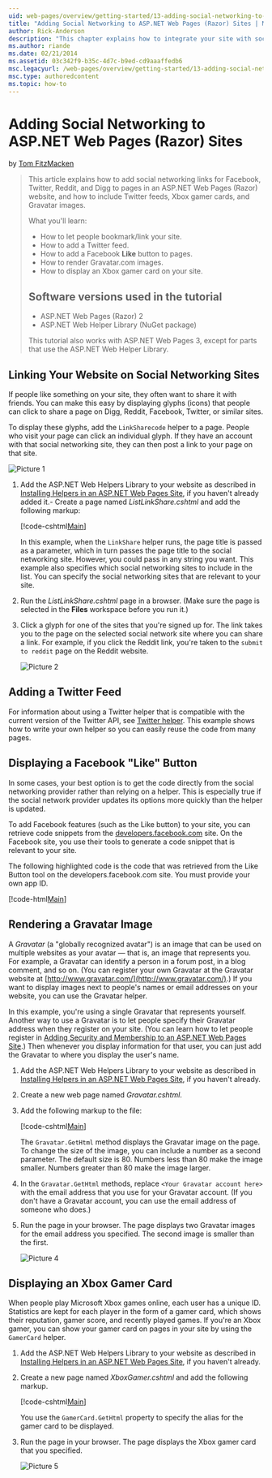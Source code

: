 ```yaml
---
uid: web-pages/overview/getting-started/13-adding-social-networking-to-your-web-site
title: "Adding Social Networking to ASP.NET Web Pages (Razor) Sites | Microsoft Docs"
author: Rick-Anderson
description: "This chapter explains how to integrate your site with social networking services. In this chapter, you'll learn how to let people bookmark/link your website..."
ms.author: riande
ms.date: 02/21/2014
ms.assetid: 03c342f9-b35c-4d7c-b9ed-cd9aaaffedb6
msc.legacyurl: /web-pages/overview/getting-started/13-adding-social-networking-to-your-web-site
msc.type: authoredcontent
ms.topic: how-to
---
```

# Adding Social Networking to ASP.NET Web Pages (Razor) Sites

by [Tom FitzMacken](https://github.com/tfitzmac)

> This article explains how to add social networking links for Facebook, Twitter, Reddit, and Digg to pages in an ASP.NET Web Pages (Razor) website, and how to include Twitter feeds, Xbox gamer cards, and Gravatar images.
> 
> What you'll learn:
> 
> - How to let people bookmark/link your site.
> - How to add a Twitter feed.
> - How to add a Facebook **Like** button to pages.
> - How to render Gravatar.com images.
> - How to display an Xbox gamer card on your site.
>   
> 
> ## Software versions used in the tutorial
> 
> 
> - ASP.NET Web Pages (Razor) 2
> - ASP.NET Web Helper Library (NuGet package)
>   
> 
> This tutorial also works with ASP.NET Web Pages 3, except for parts that use the ASP.NET Web Helper Library.

<a id="Linking_Your_Website"></a>
## Linking Your Website on Social Networking Sites

If people like something on your site, they often want to share it with friends. You can make this easy by displaying glyphs (icons) that people can click to share a page on Digg, Reddit, Facebook, Twitter, or similar sites.

To display these glyphs, add the `LinkSharecode` helper to a page. People who visit your page can click an individual glyph. If they have an account with that social networking site, they can then post a link to your page on that site.

![Picture 1](13-adding-social-networking-to-your-web-site/_static/image1.jpg)

1. Add the ASP.NET Web Helpers Library to your website as described in [Installing Helpers in an ASP.NET Web Pages Site](https://go.microsoft.com/fwlink/?LinkId=252372), if you haven't already added it.- Create a page named *ListLinkShare.cshtml* and add the following markup:

    [!code-cshtml[Main](13-adding-social-networking-to-your-web-site/samples/sample1.cshtml)]

    In this example, when the `LinkShare` helper runs, the page title is passed as a parameter, which in turn passes the page title to the social networking site. However, you could pass in any string you want. This example also specifies which social networking sites to include in the list. You can specify the social networking sites that are relevant to your site.
2. Run the *ListLinkShare.cshtml* page in a browser. (Make sure the page is selected in the **Files** workspace before you run it.)
3. Click a glyph for one of the sites that you're signed up for. The link takes you to the page on the selected social network site where you can share a link. For example, if you click the Reddit link, you're taken to the `submit to reddit` page on the Reddit website.

     ![Picture 2](13-adding-social-networking-to-your-web-site/_static/image2.jpg)

<a id="Adding_a_Twitter_Feed"></a>
## Adding a Twitter Feed

For information about using a Twitter helper that is compatible with the current version of the Twitter API, see [Twitter helper](../ui-layouts-and-themes/twitter-helper.md). This example shows how to write your own helper so you can easily reuse the code from many pages.

<a id="Displaying_a_Facebook_Button"></a>
## Displaying a Facebook &quot;Like&quot; Button

In some cases, your best option is to get the code directly from the social networking provider rather than relying on a helper. This is especially true if the social network provider updates its options more quickly than the helper is updated.

To add Facebook features (such as the Like button) to your site, you can retrieve code snippets from the [developers.facebook.com](https://developers.facebook.com/) site. On the Facebook site, you use their tools to generate a code snippet that is relevant to your site.

The following highlighted code is the code that was retrieved from the Like Button tool on the developers.facebook.com site. You must provide your own app ID.

[!code-html[Main](13-adding-social-networking-to-your-web-site/samples/sample2.html?highlight=7-14,16-17)]

<a id="Rendering_a_Gravatar_Image"></a>
## Rendering a Gravatar Image

A *Gravatar* (a &quot;globally recognized avatar&quot;) is an image that can be used on multiple websites as your avatar &#8212; that is, an image that represents you. For example, a Gravatar can identify a person in a forum post, in a blog comment, and so on. (You can register your own Gravatar at the Gravatar website at [http://www.gravatar.com/](http://www.gravatar.com/).) If you want to display images next to people's names or email addresses on your website, you can use the Gravatar helper.

In this example, you're using a single Gravatar that represents yourself. Another way to use a Gravatar is to let people specify their Gravatar address when they register on your site. (You can learn how to let people register in [Adding Security and Membership to an ASP.NET Web Pages Site](https://go.microsoft.com/fwlink/?LinkId=202904).) Then whenever you display information for that user, you can just add the Gravatar to where you display the user's name.

1. Add the ASP.NET Web Helpers Library to your website as described in [Installing Helpers in an ASP.NET Web Pages Site](https://go.microsoft.com/fwlink/?LinkId=252372), if you haven't already.
2. Create a new web page named *Gravatar.cshtml*.
3. Add the following markup to the file: 

    [!code-cshtml[Main](13-adding-social-networking-to-your-web-site/samples/sample3.cshtml)]

    The `Gravatar.GetHtml` method displays the Gravatar image on the page. To change the size of the image, you can include a number as a second parameter. The default size is 80. Numbers less than 80 make the image smaller. Numbers greater than 80 make the image larger.
4. In the `Gravatar.GetHtml` methods, replace `<Your Gravatar account here>` with the email address that you use for your Gravatar account. (If you don't have a Gravatar account, you can use the email address of someone who does.)
5. Run the page in your browser. The page displays two Gravatar images for the email address you specified. The second image is smaller than the first. 

    ![Picture 4](13-adding-social-networking-to-your-web-site/_static/image3.jpg)

<a id="Displaying_an_Xbox_Gamer_Card"></a>
## Displaying an Xbox Gamer Card

When people play Microsoft Xbox games online, each user has a unique ID. Statistics are kept for each player in the form of a gamer card, which shows their reputation, gamer score, and recently played games. If you're an Xbox gamer, you can show your gamer card on pages in your site by using the `GamerCard` helper.

1. Add the ASP.NET Web Helpers Library to your website as described in [Installing Helpers in an ASP.NET Web Pages Site](https://go.microsoft.com/fwlink/?LinkId=252372), if you haven't already.
2. Create a new page named *XboxGamer.cshtml* and add the following markup.

    [!code-cshtml[Main](13-adding-social-networking-to-your-web-site/samples/sample4.cshtml)]

    You use the `GamerCard.GetHtml` property to specify the alias for the gamer card to be displayed.
3. Run the page in your browser. The page displays the Xbox gamer card that you specified.

    ![Picture 5](13-adding-social-networking-to-your-web-site/_static/image4.jpg)

